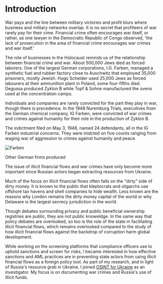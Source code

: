 # Introduction

War pays and the line between military victories and profit blurs where business and military networks overlap. It is no secret that profiteers of war rarely pay for their cime. Financial crime often encourages war itself, or rather, as one lawyer in the Democratic Republic of Congo observed, 'the lack of prosecution in the area of financial crime encourages war crimes and war itself.'

The role of businesses in the Holocaust reminds us of the relationship between financial crime and war. About 500,000 Jews died as forced laborers. One of the largest German corporations, I.G. Farben, managed a synthetic fuel and rubber factory close to Auschwitz that employed 35,000 prisoners, mostly Jewish. Hugo Scheider used 25,000 Jews as forced labourers at their ammunition plant in Poland, some four-fifths died. Degussa produced Zyklon B while Topf & Sohne manufactured the ovens used at the concentration camps. 


Individuals and companies are rarely convicted for the part they play in war, though there is precedence. In the 1948 Nuremburg Trials, executives from the German chemical company, IG Farben, were convicted of war crimes and crimes against humanity for their role in the production of Zyklon B.

The indictment filed on May 3, 1948, named 24 defendants, all in the IG Farben industrial concerns. They were inidcted on five counts ranging from waging war of aggression to crimes against humanity and peace.

![Farben](../assets/IG_FARBEN.jpg)

Other German firms produced 




The issue of illicit financial flows and war crimes have only become more important since
Russian actors began extracting resources from Ukraine. 

Much of the focus on illicit financial flows often falls on the "dirty" side of dirty money. It is known to the public that kleptocrats and oligarchs use offshore tax havens and shell companies to hide wealth. Less known are the reasons why London remains the dirty money capital of the world or why Delaware is the largest secrecy jurisdiction in the world. 

Though debates surrounding privacy and public beneficial ownership registries
are public, they are not public knoweldge. In the same way that policy debates
are overlooked, so too is the role of the state in facilitating illicit
financial flows, which remains overlooked compared to the study of how illicit
financial flows against the backdrop of corruption harm global development. 

While working on the screening platforms that compliance officers use to uphold
sanctions and screen for risks, I became interested in how effective sanctions
and AML practices are in preventing state actors from using illicit
financial flows as a foreign policy tool. As part of my research, and in light of Russia's resource grab in Ukraine, I joined [OSINT for Ukraine](https://www.osintforukraine.com/) as an investigator. My focus is on documenting war crimes and Russia's use of illicit funds. 




